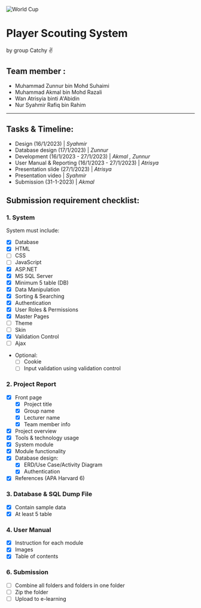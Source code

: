 ![World Cup](https://img.freepik.com/free-vector/banner-theme-world-championship-qatar-2022_87202-1274.jpg?w=1380&t=st=1673857927~exp=1673858527~hmac=525d10cbe3a5ebc1b642f071d7c747f16522767dcf57d0c905dacd5c6580a3fe)


# Player Scouting System

by group Catchy :v:

## Team member :
- Muhammad Zunnur bin Mohd Suhaimi
- Muhammad Akmal bin Mohd Razali
- Wan Atrisyia binti A'Abidin
- Nur Syahmir Rafiq bin Rahim

---
## Tasks & Timeline:

- Design (16/1/2023) | *Syahmir*
- Database design (17/1/2023) | *Zunnur*
- Development (16/1/2023 - 27/1/2023) | *Akmal , Zunnur*
- User Manual & Reporting (16/1/2023 - 27/1/2023) | *Atrisya*
- Presentation slide (27/1/2023) | *Atrisya*
- Presentation video | *Syahmir*
- Submission (31-1-2023) | *Akmal*


## Submission requirement checklist:

### 1. System

System must include:
- [x] Database
- [x] HTML
- [ ] CSS
- [ ] JavaScript
- [x] ASP.NET
- [x] MS SQL Server
- [x] Minimum 5 table (DB)
- [x] Data Manipulation
- [x] Sorting & Searching
- [x] Authentication
- [x] User Roles & Permissions
- [x] Master Pages
- [ ] Theme
- [ ] Skin
- [x] Validation Control
- [ ] Ajax
- Optional:
  - [ ] Cookie
  - [ ] Input validation using validation control

### 2. Project Report
- [x] Front page
     - [x] Project title
     - [x] Group name
     - [x] Lecturer name
     - [x] Team member info 
- [x] Project overview
- [x] Tools & technology usage
- [x] System module
- [x] Module functionality
- [x] Database design:
     - [x] ERD/Use Case/Activity Diagram
     - [x] Authentication
- [x] References (APA Harvard 6)

### 3. Database & SQL Dump File
- [x] Contain sample data
- [x] At least 5 table

### 4. User Manual
- [x] Instruction for each module
- [x] Images
- [x] Table of contents

### 6. Submission
- [ ] Combine all folders and folders in one folder
- [ ] Zip the folder
- [ ] Upload to e-learning
